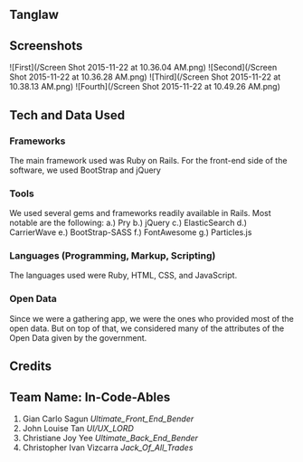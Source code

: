 Tanglaw
---

Screenshot‬s
---

![First](/Screen Shot 2015-11-22 at 10.36.04 AM.png)
![Second](/Screen Shot 2015-11-22 at 10.36.28 AM.png)
![Third](/Screen Shot 2015-11-22 at 10.38.13 AM.png)
![Fourth](/Screen Shot 2015-11-22 at 10.49.26 AM.png)

## Tech and Data Used

### Frameworks
The main framework used was Ruby on Rails. For the front-end side of the software, we used BootStrap and jQuery

### Tools
We used several gems and frameworks readily available in Rails. Most notable are the following:
a.) Pry
b.) jQuery
c.) ElasticSearch
d.) CarrierWave
e.) BootStrap-SASS
f.) FontAwesome
g.) Particles.js

### Languages (Programming, Markup, Scripting)
The languages used were Ruby, HTML, CSS, and JavaScript.

### Open Data
Since we were a gathering app, we were the ones who provided most of the open data. But on top of that, we considered many of the attributes of the Open Data given by the government.

## Credits

Team Name:  In-Code-Ables
---

1. Gian Carlo Sagun          _Ultimate_Front_End_Bender_
2. John Louise Tan           _UI/UX_LORD_
3. Christiane Joy Yee        _Ultimate_Back_End_Bender_
4. Christopher Ivan Vizcarra _Jack_Of_All_Trades_
